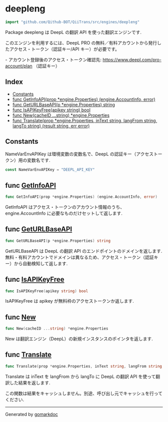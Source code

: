 <!-- Code generated by gomarkdoc. DO NOT EDIT -->

# deepleng

```go
import "github.com/Qithub-BOT/QiiTrans/src/engines/deepleng"
```

Package deepleng は DeepL の翻訳 API を使った翻訳エンジンです.

このエンジンを利用するには、DeepL PRO の無料／有料アカウントから発行したアクセス・トークン（認証キー/API キー）が必要です。

\- アカウント登録後のアクセス・トークン確認先: https://www.deepl.com/pro-account/plan （認証キー）

## Index

- [Constants](<#constants>)
- [func GetInfoAPI\(prop \*engine.Properties\) \(engine.AccountInfo, error\)](<#GetInfoAPI>)
- [func GetURLBaseAPI\(p \*engine.Properties\) string](<#GetURLBaseAPI>)
- [func IsAPIKeyFree\(apikey string\) bool](<#IsAPIKeyFree>)
- [func New\(cacheID ...string\) \*engine.Properties](<#New>)
- [func Translate\(prop \*engine.Properties, inText string, langFrom string, langTo string\) \(result string, err error\)](<#Translate>)


## Constants

<a name="NameVarEnvAPIKey"></a>NameVarEnvAPIKey は環境変数の変数名で、DeepL の認証キー（アクセストークン）用の変数名です.

```go
const NameVarEnvAPIKey = "DEEPL_API_KEY"
```

<a name="GetInfoAPI"></a>
## func [GetInfoAPI](<https://github.com/Qithub-BOT/QiiTrans/blob/main/src/engines/deepleng/GetInfoAPI.go#L13>)

```go
func GetInfoAPI(prop *engine.Properties) (engine.AccountInfo, error)
```

GetInfoAPI はアクセス・トークンのアカウント情報のうち、engine.AccountInfo に必要なものだけセットして返します.

<a name="GetURLBaseAPI"></a>
## func [GetURLBaseAPI](<https://github.com/Qithub-BOT/QiiTrans/blob/main/src/engines/deepleng/GetURLBaseAPI.go#L7>)

```go
func GetURLBaseAPI(p *engine.Properties) string
```

GetURLBaseAPI は DeepL の翻訳 API のエンドポイントのドメインを返します. 無料・有料アカウントでドメインは異なるため、アクセス・トークン（認証キー）から自動検知して返します.

<a name="IsAPIKeyFree"></a>
## func [IsAPIKeyFree](<https://github.com/Qithub-BOT/QiiTrans/blob/main/src/engines/deepleng/IsAPIKeyFree.go#L6>)

```go
func IsAPIKeyFree(apikey string) bool
```

IsAPIKeyFree は apikey が無料枠のアクセストークンか返します.

<a name="New"></a>
## func [New](<https://github.com/Qithub-BOT/QiiTrans/blob/main/src/engines/deepleng/New.go#L11>)

```go
func New(cacheID ...string) *engine.Properties
```

New は翻訳エンジン（DeepL）の新規インスタンスのポインタを返します.

<a name="Translate"></a>
## func [Translate](<https://github.com/Qithub-BOT/QiiTrans/blob/main/src/engines/deepleng/Translate.go#L18>)

```go
func Translate(prop *engine.Properties, inText string, langFrom string, langTo string) (result string, err error)
```

Translate は inText を langFrom から langTo に DeepL の翻訳 API を使って翻訳した結果を返します.

この関数は結果をキャッシュしません。別途、呼び出し元でキャッシュを行ってください.

------

Generated by [gomarkdoc](<https://github.com/princjef/gomarkdoc>)
